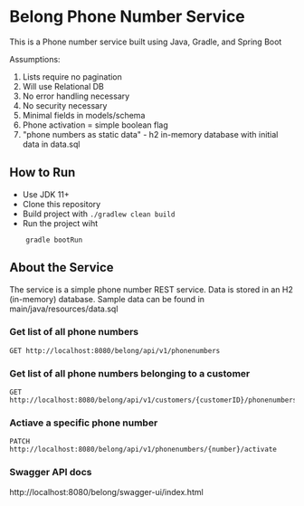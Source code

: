 # Belong Phone Number Service 
This is a Phone number service built using Java, Gradle, and Spring Boot

Assumptions:
1. Lists require no pagination 
2. Will use Relational DB 
3. No error handling necessary
4. No security necessary
5. Minimal fields in models/schema
6. Phone activation = simple boolean flag
7. "phone numbers as static data" - h2 in-memory database with initial data in data.sql

## How to Run

* Use JDK 11+ 
* Clone this repository
* Build project with ```./gradlew clean build```
* Run the project wiht
```
    gradle bootRun
```

## About the Service

The service is a simple phone number REST service. Data is stored in an H2 (in-memory) database. Sample data 
can be found in main/java/resources/data.sql

### Get list of all phone numbers

```
GET http://localhost:8080/belong/api/v1/phonenumbers
```

### Get list of all phone numbers belonging to a customer

```
GET http://localhost:8080/belong/api/v1/customers/{customerID}/phonenumbers 
```

### Actiave a specific phone number
```
PATCH http://localhost:8080/belong/api/v1/phonenumbers/{number}/activate
```

### Swagger API docs

http://localhost:8080/belong/swagger-ui/index.html
